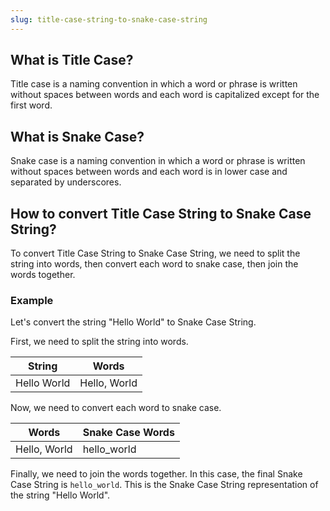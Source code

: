 ```yaml
---
slug: title-case-string-to-snake-case-string
---
```


## What is Title Case?

Title case is a naming convention in which a word or phrase is written without spaces between words and each word is capitalized except for the first word.

## What is Snake Case?

Snake case is a naming convention in which a word or phrase is written without spaces between words and each word is in lower case and separated by underscores.

## How to convert Title Case String to Snake Case String?

To convert Title Case String to Snake Case String, we need to split the string into words, then convert each word to snake case, then join the words together.

### Example

Let's convert the string "Hello World" to Snake Case String.

First, we need to split the string into words.

| String      | Words        |
| ----------- | ------------ |
| Hello World | Hello, World |

Now, we need to convert each word to snake case.

| Words        | Snake Case Words |
| ------------ | ---------------- |
| Hello, World | hello_world      |

Finally, we need to join the words together. In this case, the final Snake Case String is `hello_world`. This is the Snake Case String representation of the string "Hello World".
